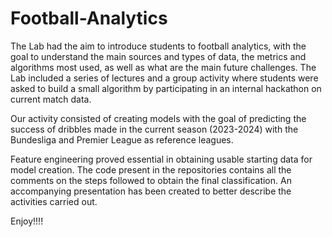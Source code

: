# Football-Analytics

The Lab had the aim to introduce students to football analytics, with the goal to
understand the main sources and types of data, the metrics and algorithms most used, as well as what are the main future
challenges. The Lab included a series of lectures and a group activity where
students were asked to build a small algorithm by participating in an internal hackathon on current match data. 

Our activity consisted of creating models with the goal of predicting the success of dribbles made in the current season (2023-2024) with the Bundesliga and Premier League as reference leagues.

Feature engineering proved essential in obtaining usable starting data for model creation. The code present in the repositories contains all the comments on the steps followed to obtain the final classification. An accompanying presentation has been created to better describe the activities carried out.

Enjoy!!!!
